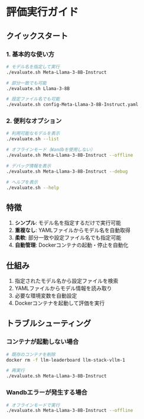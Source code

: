 # 評価実行ガイド

## クイックスタート

### 1. 基本的な使い方

```bash
# モデル名を指定して実行
./evaluate.sh Meta-Llama-3-8B-Instruct

# 部分一致でも可能
./evaluate.sh Llama-3-8B

# 設定ファイル名でも可能
./evaluate.sh config-Meta-Llama-3-8B-Instruct.yaml
```

### 2. 便利なオプション

```bash
# 利用可能なモデルを表示
./evaluate.sh --list

# オフラインモード（Wandbを使用しない）
./evaluate.sh Meta-Llama-3-8B-Instruct --offline

# デバッグ情報を表示
./evaluate.sh Meta-Llama-3-8B-Instruct --debug

# ヘルプを表示
./evaluate.sh --help
```

## 特徴

1. **シンプル**: モデル名を指定するだけで実行可能
2. **重複なし**: YAMLファイルからモデル名を自動取得
3. **柔軟**: 部分一致や設定ファイル名でも指定可能
4. **自動管理**: Dockerコンテナの起動・停止を自動化

## 仕組み

1. 指定されたモデル名から設定ファイルを検索
2. YAMLファイルからモデル情報を読み取り
3. 必要な環境変数を自動設定
4. Dockerコンテナを起動して評価を実行

## トラブルシューティング

### コンテナが起動しない場合
```bash
# 既存のコンテナを削除
docker rm -f llm-leaderboard llm-stack-vllm-1

# 再実行
./evaluate.sh Meta-Llama-3-8B-Instruct
```

### Wandbエラーが発生する場合
```bash
# オフラインモードで実行
./evaluate.sh Meta-Llama-3-8B-Instruct --offline
``` 
